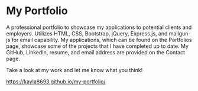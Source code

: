 # My Portfolio

A professional portfolio to showcase my applications to potential clients and employers. Utilizes HTML, CSS, Bootstrap, jQuery, Express.js, and mailgun-js for email capability. My applications, which can be found on the Portfolios page, showcase some of the projects that I have completed up to date. My GitHub, LinkedIn, resume, and email address are provided on the Contact page.

Take a look at my work and let me know what you think!

https://kayla8693.github.io/my-portfolio/
